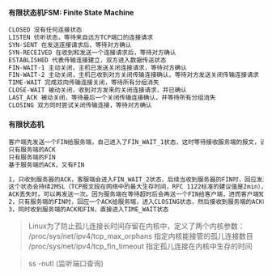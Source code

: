 #### 有限状态机FSM: Finite State Machine
```bash
CLOSED 没有任何连接状态
LISTEN 侦听状态，等待来自远方TCP端口的连接请求
SYN-SENT 在发送连接请求后，等待对方确认
SYN-RECEIVED 在收到和发送一个连接请求后，等待对方确认
ESTABLISHED 代表传输连接建立，双方进入数据传送状态
FIN-WAIT-1 主动关闭，主机已发送关闭连接请求，等待对方确认
FIN-WAIT-2 主动关闭，主机已收到对方关闭传输连接确认，等待对方发送关闭传输连接请求
TIME-WAIT 完成双向传输连接关闭，等待所有分组消失
CLOSE-WAIT 被动关闭，收到对方发来的关闭连接请求，并已确认
LAST_ACK 被动关闭，等待最后一个关闭传输连接确认，并等待所有分组消失
CLOSING 双方同时尝试关闭传输连接，等待对方确认
```
#### 有限状态机
```bash
客户端先发送一个FIN给服务端，自己进入了FIN_WAIT_1状态，这时等待接收服务端的报文，该报文会有三种可能：
只有服务端的ACK
只有服务端的FIN
基于服务端的ACK，又有FIN

1，只收到服务器的ACK，客服端会进入FIN_WAIT_2状态，后续当收到服务器的FIN时，回应发送一个ACK，会进入到TIME_WAIT状态，
这个状态会持续2MSL（TCP报文段在网络中的最大生存时间，RFC 1122标准的建议值是2min），客户端等待2MSL,是为了当最后一个
ACK丢失时，可以再发送一次。因为服务端在等待超时后会再送一个FIN给客户端，进而客户端知道ACK已丢失
2，只有服务端的FIN时，回应一个ACK给服务端，进入CLOSING状态，然后接收到服务端的ACK时，进入TIME_WAIT状态
3，同时收到服务端的ACK和FIN，直接进入TIME_WAIT状态
```
> Linux为了防止孤儿连接长时间存留在内核中，定义了两个内核参数：
> /proc/sys/net/ipv4/tcp_max_orphans 指定内核能接管的孤儿连接数目
> /proc/sys/net/ipv4/tcp_fin_timeout 指定孤儿连接在内核中生存的时间

> ss -nutl (监听端口查询)
